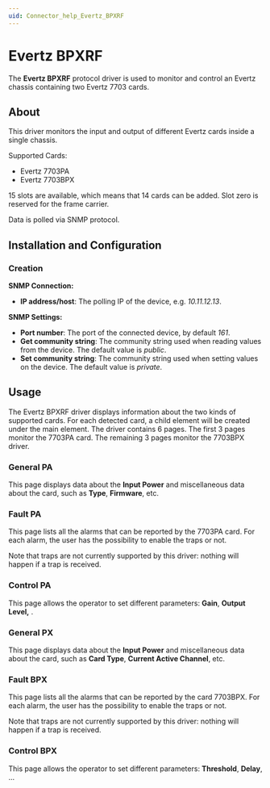 ```yaml
---
uid: Connector_help_Evertz_BPXRF
---
```


# Evertz BPXRF

The **Evertz BPXRF** protocol driver is used to monitor and control an Evertz chassis containing two Evertz 7703 cards.

## About

This driver monitors the input and output of different Evertz cards inside a single chassis.

Supported Cards:

- Evertz 7703PA
- Evertz 7703BPX

15 slots are available, which means that 14 cards can be added. Slot zero is reserved for the frame carrier.

Data is polled via SNMP protocol.

## Installation and Configuration

### Creation

**SNMP Connection:**

- **IP address/host**: The polling IP of the device, e.g. *10.11.12.13*.

**SNMP Settings:**

- **Port number**: The port of the connected device, by default *161*.
- **Get community string**: The community string used when reading values from the device. The default value is *public*.
- **Set community string**: The community string used when setting values on the device. The default value is *private*.

## Usage

The Evertz BPXRF driver displays information about the two kinds of supported cards. For each detected card, a child element will be created under the main element. The driver contains 6 pages. The first 3 pages monitor the 7703PA card. The remaining 3 pages monitor the 7703BPX driver.

### General PA

This page displays data about the **Input Power** and miscellaneous data about the card, such as **Type**, **Firmware**, etc.

### Fault PA

This page lists all the alarms that can be reported by the 7703PA card. For each alarm, the user has the possibility to enable the traps or not.

Note that traps are not currently supported by this driver: nothing will happen if a trap is received.

### Control PA

This page allows the operator to set different parameters: **Gain**, **Output** **Level,** .

### General PX

This page displays data about the **Input Power** and miscellaneous data about the card, such as **Card Type**, **Current Active Channel**, etc.

### Fault BPX

This page lists all the alarms that can be reported by the card 7703BPX. For each alarm, the user has the possibility to enable the traps or not.

Note that traps are not currently supported by this driver: nothing will happen if a trap is received.

### Control BPX

This page allows the operator to set different parameters: **Threshold**, **Delay**, ...
